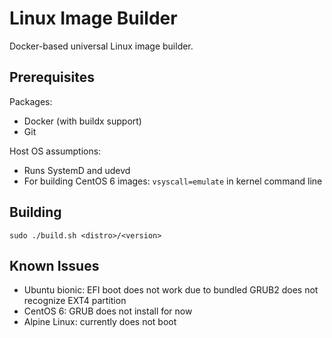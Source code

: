 # Linux Image Builder

Docker-based universal Linux image builder.

## Prerequisites

Packages:
- Docker (with buildx support)
- Git

Host OS assumptions:
- Runs SystemD and udevd
- For building CentOS 6 images: `vsyscall=emulate` in kernel command line

## Building

```shell
sudo ./build.sh <distro>/<version>
```

## Known Issues

- Ubuntu bionic: EFI boot does not work due to bundled GRUB2 does not recognize EXT4 partition
- CentOS 6: GRUB does not install for now
- Alpine Linux: currently does not boot
